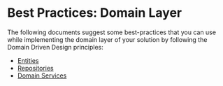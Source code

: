 # Best Practices: Domain Layer

The following documents suggest some best-practices that you can use while implementing the domain layer of your solution by following the Domain Driven Design principles:

* [Entities](./entities.md)
* [Repositories](./repositories.md)
* [Domain Services](./domain-services.md)